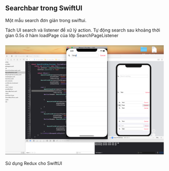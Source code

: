 ## Searchbar trong SwiftUI

Một mẫu search đơn giản trong swiftui.

Tách UI search và listener để xử lý action. Tự động search sau khoảng thời gian 0.5s  ở hàm loadPage của lớp SearchPageListener
### ![Background](images/image.png)

Sử dụng Redux cho SwiftUI

